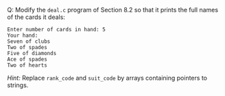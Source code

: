 Q: Modify the `deal.c` program of Section 8.2 so that it prints the full names
of the cards it deals:

```
Enter number of cards in hand: 5
Your hand:
Seven of clubs
Two of spades
Five of diamonds
Ace of spades
Two of hearts
```

<em>Hint:</em> Replace `rank_code` and `suit_code` by arrays containing pointers
to strings.
